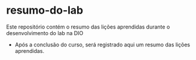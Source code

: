 # resumo-do-lab
Este repositório contém o resumo das lições aprendidas durante o desenvolvimento do lab na DIO

- Após a conclusão do curso, será registrado aqui um resumo das lições aprendidas.
